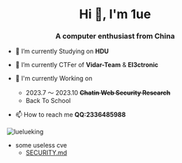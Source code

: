 <h1 align="center">Hi 👋, I'm 1ue</h1>
<h3 align="center">A computer enthusiast from China</h3>

- 🔭 I’m currently Studying on **HDU**

- 🌱 I’m currently CTFer of **Vidar-Team** & **El3ctronic**

- 🧐 I'm currently Working on
  -  2023.7 ～ 2023.10 **<s>Chatin Web Security Research</s>**
  -  Back To School

- 📫 How to reach me **QQ:2336485988**

  

<p align="left">

<p>&nbsp;<img align="center" src="https://github-readme-stats.vercel.app/api?username=luelueking&show_icons=true&locale=en" alt="luelueking" /></p>


- some useless cve
  - [SECURITY.md](https://github.com/luelueking/luelueking/edit/main/README.md)
